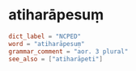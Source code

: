 # atiharāpesuṃ

``` toml
dict_label = "NCPED"
word = "atiharāpesuṃ"
grammar_comment = "aor. 3 plural"
see_also = ["atiharāpeti"]
```

